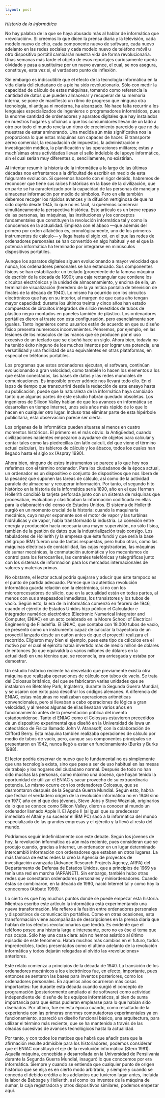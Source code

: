 ```yaml
---
layout: post
---
```


_Historia de la informática_

No hay palabra de la que se haya abusado más al hablar de informática que «revolución». Si creemos lo que dicen la prensa diaria y la televisión, cada modelo nuevo de chip, cada componente nuevo de software, cada nuevo adelanto en las redes sociales y cada modelo nuevo de teléfono móvil u otro dispositivo portátil cambiarán nuestra vida de forma revolucionaria. Unas semanas más tarde el objeto de esos reportajes curiosamente queda olvidado y pasa a sustituirse por un nuevo avance, el cual, se nos asegura, constituye, esta vez sí, el verdadero punto de inflexión.

Sin embargo es indiscutible que el efecto de la tecnología informática en la vida diaria del ciudadano de a pie ha sido revolucionario. Sólo con medir la capacidad de cálculo de estas máquinas, tomando como referencia la cantidad de datos que pueden almacenar y recuperar de su memoria interna, se pone de manifiesto un ritmo de progreso que ninguna otra tecnología, ni antigua ni moderna, ha alcanzado. No hace falta recurrir a los lenguajes especializados de ingenieros o programadores informáticos, pues la enorme cantidad de ordenadores y aparatos digitales que hay instalados en nuestros hogares y oficinas o que los consumidores llevan de un lado a otro por todo el mundo revela un ritmo de crecimiento parecido y que no da muestras de estar aminorando. Una medida aún más significativa nos la proporciona lo que estas máquinas son capaces de hacer. El transporte aéreo comercial, la recaudación de impuestos, la administración e investigación médica, la planificación y las operaciones militares; estas y muchísimas otras actividades llevan el sello indeleble del apoyo informático, sin el cual serían muy diferentes o, sencillamente, no existirían.

Al intentar resumir la historia de la informática a lo largo de las últimas décadas nos enfrentamos a la dificultad de escribir en medio de esta fulgurante evolución. Si queremos hacerlo con el rigor debido, habremos de reconocer que tiene sus raíces históricas en la base de la civilización, que en parte se ha caracterizado por la capacidad de las personas de manejar y almacenar información por medio de símbolos. Pero en ella también debemos recoger los rápidos avances y la difusión vertiginosa de que ha sido objeto desde 1945, lo que no es fácil, si queremos conservar simultáneamente la perspectiva histórica. Este artículo es un breve repaso de las personas, las máquinas, las instituciones y los conceptos fundamentales que constituyen la revolución informática tal y como la conocemos en la actualidad. Empieza con el ábaco —que además del primero por orden alfabético es, cronológicamente, uno de los primeros instrumentos de cálculo— y llega hasta el siglo xxi, en el que las redes de ordenadores personales se han convertido en algo habitual y en el que la potencia informática ha terminado por integrarse en minúsculos dispositivos portátiles.

Aunque los aparatos digitales siguen evolucionando a mayor velocidad que nunca, los ordenadores personales se han estancado. Sus componentes físicos se han estabilizado: un teclado (procedente de la famosa máquina de escribir de la década de 1890); una caja rectangular que contiene los circuitos electrónicos y la unidad de almacenamiento, y encima de ella, un terminal de visualización (heredero de la ya mítica pantalla de televisión de finales de la década de 1940). Lo mismo ha ocurrido con los circuitos electrónicos que hay en su interior, al margen de que cada año tengan mayor capacidad: durante los últimos treinta y cinco años han estado compuestos de circuitos integrados de silicio revestidos de tubos de plástico negro montados en paneles también de plástico. Los ordenadores portátiles dieron al traste con esta configuración, pero esencialmente son iguales. Tanto ingenieros como usuarios están de acuerdo en que su diseño físico presenta numerosos inconvenientes. Pensemos, por ejemplo, en las lesiones de los músculos de las manos que se producen por el uso excesivo de un teclado que se diseñó hace un siglo. Ahora bien, todavía no ha tenido éxito ninguno de los muchos intentos por lograr una potencia, una versatilidad y una facilidad de uso equivalentes en otras plataformas, en especial en teléfonos portátiles.

Los programas que estos ordenadores ejecutan, el software, continúan evolucionando a gran velocidad, como también lo hacen los elementos a los que están conectados, las bases de datos y las redes mundiales de comunicaciones. Es imposible prever adónde nos llevará todo ello. En el lapso de tiempo que transcurrirá desde la redacción de este ensayo hasta su publicación, puede que la naturaleza de la informática haya cambiado tanto que algunas partes de este estudio habrán quedado obsoletas. Los ingenieros de Silicon Valley hablan de que los avances en informática se desarrollan en tiempo Internet, unos seis años más rápido de lo que lo hacen en cualquier otro lugar. Incluso tras eliminar parte de esta hipérbole publicitaria, esta observación parece ser cierta.

Los orígenes de la informática pueden situarse al menos en cuatro momentos históricos. El primero es el más obvio: la Antigüedad, cuando civilizaciones nacientes empezaron a ayudarse de objetos para calcular y contar tales como las piedrecillas (en latín calculi, del que viene el término actual calcular), los tableros de cálculo y los ábacos, todos los cuales han llegado hasta el siglo xx (Aspray 1990).

Ahora bien, ninguno de estos instrumentos se parece a lo que hoy nos referimos con el término ordenador. Para los ciudadanos de la época actual, un ordenador es un dispositivo o conjunto de dispositivos que nos libera de la pesadez que suponen las tareas de cálculo, así como de la actividad paralela de almacenar y recuperar información. Por tanto, el segundo hito histórico en la historia de la informática sería 1890, año en el que Herman Hollerith concibió la tarjeta perforada junto con un sistema de máquinas que procesaban, evaluaban y clasificaban la información codificada en ellas para la elaboración del censo de Estados Unidos. El sistema de Hollerith surgió en un momento crucial de la historia: cuando la maquinaria mecánica, cuyo mayor exponente son el motor de vapor y las turbinas hidráulicas y de vapor, había transformado la industria. La conexión entre energía y producción hacía necesaria una mayor supervisión, no sólo física, también de la gestión de datos que la industrialización trajo consigo. Los tabuladores de Hollerith (y la empresa que éste fundó y que sería la base del grupo IBM) fueron una de tantas respuestas, pero hubo otras, como las máquinas eléctricas de contabilidad, las cajas registradoras, las máquinas de sumar mecánicas, la conmutación automática y los mecanismos de control para los ferrocarriles, las centrales telefónicas y telegráficas junto con los sistemas de información para los mercados internacionales de valores y materias primas.

No obstante, el lector actual podría quejarse y aducir que éste tampoco es el punto de partida adecuado. Parece que la auténtica revolución informática guarda relación con la electrónica, si no con los microprocesadores de silicio, que en la actualidad están en todas partes, al menos con sus antepasados inmediatos, los transistores y los tubos de vacío. Según esto, la era de la informática comenzó en febrero de 1946, cuando el ejército de Estados Unidos hizo público el Calculador e integrador numérico electrónico (Electronic Numerical Integrator and Computer, ENIAC) en un acto celebrado en la Moore School of Electrical Engineering de Filadelfia. El ENIAC, que contaba con 18.000 tubos de vacío, se presentó como un instrumento capaz de calcular la trayectoria de un proyectil lanzado desde un cañón antes de que el proyectil realizara el recorrido. Eligieron muy bien el ejemplo, pues este tipo de cálculos era el motivo por el cual el ejército había invertido más de medio millón de dólares de entonces (lo que equivaldría a varios millones de dólares en la actualidad) en una técnica que, se reconocía, era arriesgada y estaba por demostrar.

Un estudio histórico reciente ha desvelado que previamente existía otra máquina que realizaba operaciones de cálculo con tubos de vacío. Se trata del Colossus británico, del que se fabricaron varias unidades que se instalaron en Bletchley Park, Inglaterra, durante la Segunda Guerra Mundial, y se usaron con éxito para descifrar los códigos alemanes. A diferencia del ENIAC, estas máquinas no realizaban operaciones aritméticas convencionales, pero sí llevaban a cabo operaciones de lógica a gran velocidad, y al menos algunas de ellas llevaban varios años en funcionamiento antes de la presentación pública del invento estadounidense. Tanto el ENIAC como el Colossus estuvieron precedidos de un dispositivo experimental que diseñó en la Universidad de Iowa un catedrático de Física llamado John V. Atanasoff, con la colaboración de Clifford Berry. Esta máquina también realizaba operaciones de cálculo por medio de tubos de vacío, pero, aunque sus componentes principales se presentaron en 1942, nunca llegó a estar en funcionamiento (Burks y Burks 1988).

El lector podría observar de nuevo que lo fundamental no es simplemente que una tecnología exista, sino que pase a ser de uso habitual en las mesas de trabajo y los hogares del ciudadano normal. Después de todo no han sido muchas las personas, como máximo una docena, que hayan tenido la oportunidad de utilizar el ENIAC y sacar provecho de su extraordinaria potencia. Lo mismo ocurre con los ordenadores Colossus, que se desmontaron después de la Segunda Guerra Mundial. Según esto, habría que fechar el verdadero origen de la revolución informática no en 1946 sino en 1977, año en el que dos jóvenes, Steve Jobs y Steve Wozniak, originarios de lo que se conoce como Silicon Valley, dieron a conocer al mundo un ordenador llamado Apple II. El Apple II (al igual que su predecesor inmediato el Altair y su sucesor el IBM PC) sacó a la informática del mundo especializado de las grandes empresas y el ejército y la llevó al resto del mundo.

Podríamos seguir indefinidamente con este debate. Según los jóvenes de hoy, la revolución informática es aún más reciente, pues consideran que se produjo cuando, gracias a Internet, un ordenador en un lugar determinado intercambió información con ordenadores que estaban en otros lugares. La más famosa de estas redes la creó la Agencia de proyectos de investigación avanzada (Advance Research Projects Agency, ARPA) del Departamento de Defensa de Estados Unidos, que a principios de 1969 ya tenía una red en marcha (ARPANET). Sin embargo, también hubo otras redes que conectaron ordenadores personales y miniordenadores. Cuando éstas se combinaron, en la década de 1980, nació Internet tal y como hoy la conocemos (Abbate 1999).

Lo cierto es que hay muchos puntos donde se puede empezar esta historia. Mientras escribo este artículo la informática está experimentando una nueva transformación. Me refiero a la fusión entre ordenadores personales y dispositivos de comunicación portátiles. Como en otras ocasiones, esta transformación viene acompañada de descripciones en la prensa diaria que hablan de los efectos revolucionarios que tendrá. Es evidente que el teléfono posee una historia larga e interesante, pero no es ése el tema que nos ocupa. Sólo hay una cosa clara: aún no hemos asistido al último episodio de este fenómeno. Habrá muchos más cambios en el futuro, todos impredecibles, todos presentados como el último adelanto de la revolución informática y todos dejarán relegadas al olvido las «revoluciones» anteriores.

Este relato comienza a principios de la década de 1940. La transición de los ordenadores mecánicos a los electrónicos fue, en efecto, importante, pues entonces se sentaron las bases para inventos posteriores, como los ordenadores personales. En aquellos años ocurrieron más cosas importantes: fue durante esta década cuando surgió el concepto de programación (posteriormente ampliado al de software) como actividad independiente del diseño de los equipos informáticos, si bien de suma importancia para que éstos pudieran emplearse para lo que habían sido diseñados. Por último, fue en esta época cuando, como resultado de la experiencia con las primeras enormes computadoras experimentales ya en funcionamiento, apareció un diseño funcional básico, una arquitectura, para utilizar el término más reciente, que se ha mantenido a través de las oleadas sucesivas de avances tecnológicos hasta la actualidad.

Por tanto, y con todos los matices que habrá que añadir para que la afirmación resulte admisible para los historiadores, podemos considerar que el ENIAC constituyó el eje de la revolución informática (Stern 1981). Aquella máquina, concebida y desarrollada en la Universidad de Pensilvania durante la Segunda Guerra Mundial, inauguró lo que conocemos por era informática. Siempre y cuando se entienda que cualquier punto de origen histórico que se elija es en cierto modo arbitrario, y siempre y cuando se conceda el debido crédito a los adelantos que tuvieron lugar antes, incluida la labor de Babbage y Hollerith, así como los inventos de la máquina de sumar, la caja registradora y otros dispositivos similares, podemos empezar aquí.

